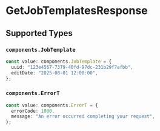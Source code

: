 # GetJobTemplatesResponse


## Supported Types

### `components.JobTemplate`

```typescript
const value: components.JobTemplate = {
  uuid: "123e4567-7379-40fd-97dc-231b29f7afbb",
  editDate: "2025-08-01 12:00:00",
};
```

### `components.ErrorT`

```typescript
const value: components.ErrorT = {
  errorCode: 1000,
  message: "An error occurred completing your request",
};
```

